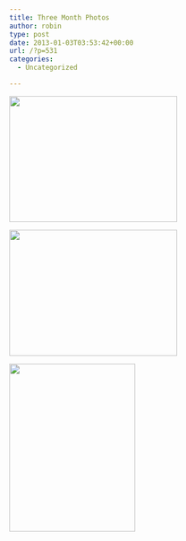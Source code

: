 ```yaml
---
title: Three Month Photos
author: robin
type: post
date: 2013-01-03T03:53:42+00:00
url: /?p=531
categories:
  - Uncategorized

---
```

[<img class="aligncenter size-medium wp-image-532" title="IMG_1073" src="http://robinandmike.com/wp-content/uploads/2013/01/IMG_1073-300x225.jpg" alt="" width="300" height="225" srcset="http://robinandmike.com/wp-content/uploads/2013/01/IMG_1073-300x225.jpg 300w, http://robinandmike.com/wp-content/uploads/2013/01/IMG_1073-1024x768.jpg 1024w" sizes="(max-width: 300px) 100vw, 300px" />][1]

[<img class="aligncenter size-medium wp-image-533" title="IMG_1077" src="http://robinandmike.com/wp-content/uploads/2013/01/IMG_1077-300x225.jpg" alt="" width="300" height="225" srcset="http://robinandmike.com/wp-content/uploads/2013/01/IMG_1077-300x225.jpg 300w, http://robinandmike.com/wp-content/uploads/2013/01/IMG_1077-1024x768.jpg 1024w" sizes="(max-width: 300px) 100vw, 300px" />][2]

[<img class="aligncenter size-medium wp-image-534" title="IMG_1080" src="http://robinandmike.com/wp-content/uploads/2013/01/IMG_1080-225x300.jpg" alt="" width="225" height="300" srcset="http://robinandmike.com/wp-content/uploads/2013/01/IMG_1080-225x300.jpg 225w, http://robinandmike.com/wp-content/uploads/2013/01/IMG_1080-768x1024.jpg 768w" sizes="(max-width: 225px) 100vw, 225px" />][3]

 [1]: http://robinandmike.com/wp-content/uploads/2013/01/IMG_1073.jpg
 [2]: http://robinandmike.com/wp-content/uploads/2013/01/IMG_1077.jpg
 [3]: http://robinandmike.com/wp-content/uploads/2013/01/IMG_1080.jpg